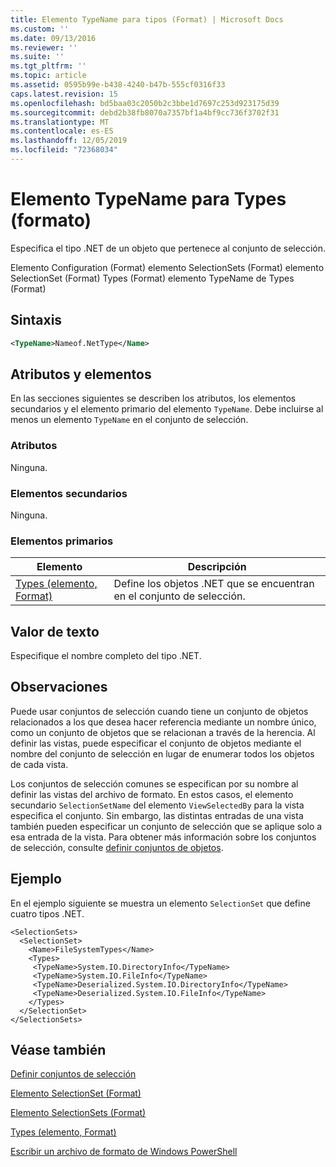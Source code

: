 ```yaml
---
title: Elemento TypeName para tipos (Format) | Microsoft Docs
ms.custom: ''
ms.date: 09/13/2016
ms.reviewer: ''
ms.suite: ''
ms.tgt_pltfrm: ''
ms.topic: article
ms.assetid: 0595b99e-b438-4240-b47b-555cf0316f33
caps.latest.revision: 15
ms.openlocfilehash: bd5baa03c2050b2c3bbe1d7697c253d923175d39
ms.sourcegitcommit: debd2b38fb8070a7357bf1a4bf9cc736f3702f31
ms.translationtype: MT
ms.contentlocale: es-ES
ms.lasthandoff: 12/05/2019
ms.locfileid: "72368034"
---
```

# <a name="typename-element-for-types-format"></a>Elemento TypeName para Types (formato)

Especifica el tipo .NET de un objeto que pertenece al conjunto de selección.

Elemento Configuration (Format) elemento SelectionSets (Format) elemento SelectionSet (Format) Types (Format) elemento TypeName de Types (Format)

## <a name="syntax"></a>Sintaxis

```xml
<TypeName>Nameof.NetType</Name>
```

## <a name="attributes-and-elements"></a>Atributos y elementos

En las secciones siguientes se describen los atributos, los elementos secundarios y el elemento primario del elemento `TypeName`. Debe incluirse al menos un elemento `TypeName` en el conjunto de selección.

### <a name="attributes"></a>Atributos

Ninguna.

### <a name="child-elements"></a>Elementos secundarios

Ninguna.

### <a name="parent-elements"></a>Elementos primarios

|Elemento|Descripción|
|-------------|-----------------|
|[Types (elemento, Format)](./types-element-for-selectionset-format.md)|Define los objetos .NET que se encuentran en el conjunto de selección.|

## <a name="text-value"></a>Valor de texto

Especifique el nombre completo del tipo .NET.

## <a name="remarks"></a>Observaciones

Puede usar conjuntos de selección cuando tiene un conjunto de objetos relacionados a los que desea hacer referencia mediante un nombre único, como un conjunto de objetos que se relacionan a través de la herencia. Al definir las vistas, puede especificar el conjunto de objetos mediante el nombre del conjunto de selección en lugar de enumerar todos los objetos de cada vista.

Los conjuntos de selección comunes se especifican por su nombre al definir las vistas del archivo de formato. En estos casos, el elemento secundario `SelectionSetName` del elemento `ViewSelectedBy` para la vista especifica el conjunto. Sin embargo, las distintas entradas de una vista también pueden especificar un conjunto de selección que se aplique solo a esa entrada de la vista. Para obtener más información sobre los conjuntos de selección, consulte [definir conjuntos de objetos](./defining-selection-sets.md).

## <a name="example"></a>Ejemplo

En el ejemplo siguiente se muestra un elemento `SelectionSet` que define cuatro tipos .NET.

```
<SelectionSets>
  <SelectionSet>
    <Name>FileSystemTypes</Name>
    <Types>
     <TypeName>System.IO.DirectoryInfo</TypeName>
     <TypeName>System.IO.FileInfo</TypeName>
     <TypeName>Deserialized.System.IO.DirectoryInfo</TypeName>
     <TypeName>Deserialized.System.IO.FileInfo</TypeName>
    </Types>
  </SelectionSet>
</SelectionSets>
```

## <a name="see-also"></a>Véase también

[Definir conjuntos de selección](./defining-selection-sets.md)

[Elemento SelectionSet (Format)](./selectionset-element-format.md)

[Elemento SelectionSets (Format)](./selectionsets-element-format.md)

[Types (elemento, Format)](./types-element-for-selectionset-format.md)

[Escribir un archivo de formato de Windows PowerShell](./writing-a-powershell-formatting-file.md)
